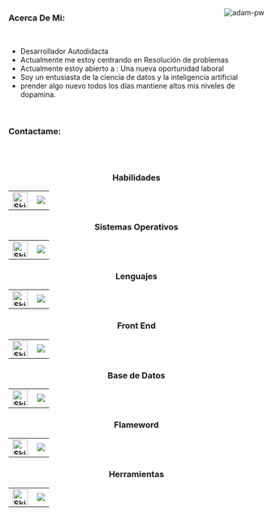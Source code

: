 <p><img align="right" src="https://github.com/Adam-pw/Adam-pw/blob/main/animation_500_kxa883sd.gif" alt="adam-pw" /></p>

<h3 align="left"> 
  Acerca De Mi:
</h3>
<br>

- Desarrollador Autodidacta
- Actualmente me estoy centrando en Resolución de problemas
- Actualmente estoy abierto a : Una nueva oportunidad laboral
- Soy un entusiasta de la ciencia de datos y la inteligencia artificial
- prender algo nuevo todos los días mantiene altos mis niveles de dopamina.

<br>

<!--- Contacto--->
<h3 align="left"> 
  Contactame: 
</h3>
<p align="left">
  <a href="https://www.youtube.com/@unsimpledev" target="blank"><img align="center" src="https://img.shields.io/badge/YouTube-FF0000?style=for-the-badge&logo=youtube&logoColor=white" alt=""  /></a>
<br>
<a href="https://www.tiktok.com/@unsimpledev" target="blank"><img align="center" src="https://img.shields.io/badge/TikTok-000000?style=for-the-badge&logo=tiktok&logoColor=white" alt="" /></a>
<br>
<a href="https://linkedin.com/in/unsimpledev" target="blank"><img align="center" src="https://img.shields.io/badge/LinkedIn-0077B5?style=for-the-badge&logo=linkedin&logoColor=white" alt=""/></a>
<br>
<a href="https://fb.com/unsimpledev" target="blank"><img align="center" src="https://img.shields.io/badge/Facebook-1877F2?style=for-the-badge&logo=facebook&logoColor=white" alt=""  /></a>
<br>
<a href = "mailto:unsimpledev@gmail.com" target="blank"><img align="center" src="https://img.shields.io/badge/Gmail-D14836?style=for-the-badge&logo=gmail&logoColor=white" alt=""  /></a>
</p>
<br>



<div align="center">
  <h3>Habilidades</h3>
  <table align="center">
  <tr>
        <td style="font-weight: bold; padding-right: 10px; vertical-align: center; border: none;">
          <img src="https://media2.giphy.com/media/QssGEmpkyEOhBCb7e1/giphy.gif?cid=ecf05e47a0n3gi1bfqntqmob8g9aid1oyj2wr3ds3mg700bl&rid=giphy.gif" width="30" alt="Skills gif">
        </td>
        <td>
          <img src="https://skillicons.dev/icons?i=androidstudio,c,cs,cpp,java,php,dart,flutter,py,dotnet,css,html,js,nodejs,mysql,sqlite,firebase,gtk,git,github,docker,materialui,postman,eclipse,vscode,bash,linux,ai,ps&perline=12" />
        </td>
    </tr>
</table>
</div>
<!-- Sistema Operativo -->
<div align="center">
  <h3>Sistemas Operativos</h3>
  <table align="center">
  <tr>
        <td style="font-weight: bold; padding-right: 10px; vertical-align: center; border: none;">
          <img src="https://media2.giphy.com/media/QssGEmpkyEOhBCb7e1/giphy.gif?cid=ecf05e47a0n3gi1bfqntqmob8g9aid1oyj2wr3ds3mg700bl&rid=giphy.gif" width="30" alt="Skills gif">
        </td>
        <td>
          <img src="https://skillicons.dev/icons?i=ubuntu,windows&perline=12" />
        </td>
    </tr>
</table>
</div>
<!--- Lenguajes --->
<div align="center">
  <h3>Lenguajes</h3>
  <table align="center">
  <tr>
        <td style="font-weight: bold; padding-right: 10px; vertical-align: center; border: none;">
          <img src="https://media2.giphy.com/media/QssGEmpkyEOhBCb7e1/giphy.gif?cid=ecf05e47a0n3gi1bfqntqmob8g9aid1oyj2wr3ds3mg700bl&rid=giphy.gif" width="30" alt="Skills gif">
        </td>
        <td>
          <img src="https://skillicons.dev/icons?i=php,py&perline=12" />
        </td>
    </tr>
</table>
</div>
<!-- Front End ---> 
<div align="center">
  <h3>Front End</h3>
  <table align="center">
  <tr>
        <td style="font-weight: bold; padding-right: 10px; vertical-align: center; border: none;">
          <img src="https://media2.giphy.com/media/QssGEmpkyEOhBCb7e1/giphy.gif?cid=ecf05e47a0n3gi1bfqntqmob8g9aid1oyj2wr3ds3mg700bl&rid=giphy.gif" width="30" alt="Skills gif">
        </td>
        <td>
              <img src="https://skillicons.dev/icons?i=css,html,js&perline=12" />

   </td>
    </tr>
</table>
</div>
<!-- Base de Datos --->
<div align="center">
  <h3>Base de Datos</h3>
  <table align="center">
  <tr>
        <td style="font-weight: bold; padding-right: 10px; vertical-align: center; border: none;">
          <img src="https://media2.giphy.com/media/QssGEmpkyEOhBCb7e1/giphy.gif?cid=ecf05e47a0n3gi1bfqntqmob8g9aid1oyj2wr3ds3mg700bl&rid=giphy.gif" width="30" alt="Skills gif">
        </td>
        <td>
          <img src="https://skillicons.dev/icons?i=androidstudio,c,cs,cpp,java,php,dart,flutter,py,dotnet,css,html,js,nodejs,mysql,sqlite,firebase,gtk,git,github,docker,materialui,postman,eclipse,vscode,bash,linux,ai,ps&perline=12" />
        </td>
    </tr>
</table>
</div>
<!--- flameword ---> 
<div align="center">
  <h3>Flameword</h3>
  <table align="center">
  <tr>
        <td style="font-weight: bold; padding-right: 10px; vertical-align: center; border: none;">
          <img src="https://media2.giphy.com/media/QssGEmpkyEOhBCb7e1/giphy.gif?cid=ecf05e47a0n3gi1bfqntqmob8g9aid1oyj2wr3ds3mg700bl&rid=giphy.gif" width="30" alt="Skills gif">
        </td>
        <td>
          <img src="https://skillicons.dev/icons?i=androidstudio,c,cs,cpp,java,php,dart,flutter,py,dotnet,css,html,js,nodejs,mysql,sqlite,firebase,gtk,git,github,docker,materialui,postman,eclipse,vscode,bash,linux,ai,ps&perline=12" />
        </td>
    </tr>
</table>
</div>
<!--- Herramientas --> 

<div align="center">
  <h3>Herramientas</h3>
  <table align="center">
  <tr>
        <td style="font-weight: bold; padding-right: 10px; vertical-align: center; border: none;">
          <img src="https://media2.giphy.com/media/QssGEmpkyEOhBCb7e1/giphy.gif?cid=ecf05e47a0n3gi1bfqntqmob8g9aid1oyj2wr3ds3mg700bl&rid=giphy.gif" width="30" alt="Skills gif">
        </td>
        <td>
          <img src="https://skillicons.dev/icons?i=git,github,laragon,vscode,ps&perline=12" />
        </td>
    </tr>
</table>
</div>
<!---- Diseño ----> 



